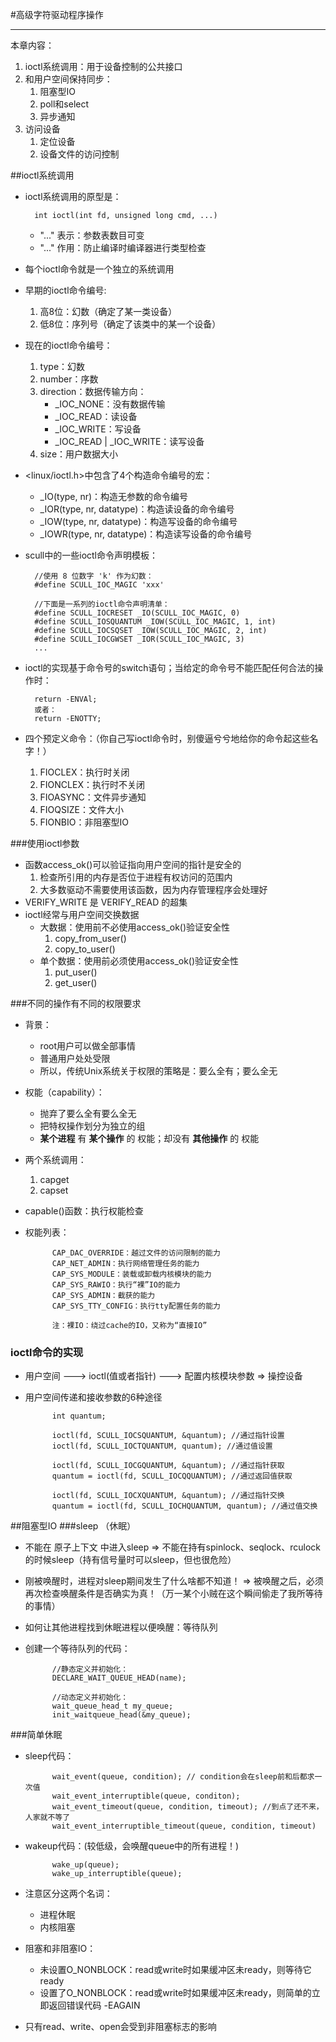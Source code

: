 #高级字符驱动程序操作

----------
本章内容：

1. ioctl系统调用：用于设备控制的公共接口
2. 和用户空间保持同步：
	1. 阻塞型IO
	2. poll和select
	3. 异步通知
3. 访问设备
	1. 定位设备
	2. 设备文件的访问控制

##ioctl系统调用
- ioctl系统调用的原型是：

		int ioctl(int fd, unsigned long cmd, ...)
	
	- "..." 表示：参数表数目可变
	- "..." 作用：防止编译时编译器进行类型检查
- 每个ioctl命令就是一个独立的系统调用
- 早期的ioctl命令编号:
	1. 高8位：幻数（确定了某一类设备）
	2. 低8位：序列号（确定了该类中的某一个设备）
- 现在的ioctl命令编号：
	1. type：幻数
	2. number：序数
	3. direction：数据传输方向：
		- \_IOC\_NONE：没有数据传输
		- \_IOC\_READ：读设备
		- \_IOC\_WRITE：写设备
		- \_IOC\_READ | \_IOC\_WRITE：读写设备
	4. size：用户数据大小
- <linux/ioctl.h>中包含了4个构造命令编号的宏：
	- \_IO(type, nr)：构造无参数的命令编号
	- \_IOR(type, nr, datatype)：构造读设备的命令编号
	- \_IOW(type, nr, datatype)：构造写设备的命令编号
	- \_IOWR(type, nr, datatype)：构造读写设备的命令编号
- scull中的一些ioctl命令声明模板：

		//使用 8 位数字 'k' 作为幻数：
		#define SCULL_IOC_MAGIC 'xxx'

		//下面是一系列的ioctl命令声明清单：
		#define SCULL_IOCRESET _IO(SCULL_IOC_MAGIC, 0)
		#define SCULL_IOSQUANTUM _IOW(SCULL_IOC_MAGIC, 1, int)
		#define SCULL_IOCSQSET _IOW(SCULL_IOC_MAGIC, 2, int)
		#define SCULL_IOCGWSET _IOR(SCULL_IOC_MAGIC, 3)
		...

- ioctl的实现基于命令号的switch语句；当给定的命令号不能匹配任何合法的操作时：

		return -ENVAl;
		或者：
		return -ENOTTY;

- 四个预定义命令：（你自己写ioctl命令时，别傻逼兮兮地给你的命令起这些名字！）
	1. FIOCLEX：执行时关闭
	2. FIONCLEX：执行时不关闭
	3. FIOASYNC：文件异步通知
	4. FIOQSIZE：文件大小
	5. FIONBIO：非阻塞型IO

###使用ioctl参数
- 函数access_ok()可以验证指向用户空间的指针是安全的
	1. 检查所引用的内存是否位于进程有权访问的范围内
	2. 大多数驱动不需要使用该函数，因为内存管理程序会处理好
- VERIFY\_WRITE 是 VERIFY\_READ 的超集
- ioctl经常与用户空间交换数据
	- 大数据：使用前不必使用access_ok()验证安全性
		1. copy\_from\_user()
		2. copy\_to\_user()
	- 单个数据：使用前必须使用access_ok()验证安全性
		1. put_user()
		2. get_user()

###不同的操作有不同的权限要求
- 背景：
	- root用户可以做全部事情
	- 普通用户处处受限
	- 所以，传统Unix系统关于权限的策略是：要么全有；要么全无
- 权能（capability）：
	- 抛弃了要么全有要么全无
	- 把特权操作划分为独立的组
	- **某个进程** 有 **某个操作** 的 权能；却没有 **其他操作** 的 权能
- 两个系统调用：
	1. capget
	2. capset
- capable()函数：执行权能检查
- 权能列表：
	
			CAP_DAC_OVERRIDE：越过文件的访问限制的能力
			CAP_NET_ADMIN：执行网络管理任务的能力
			CAP_SYS_MODULE：装载或卸载内核模块的能力
			CAP_SYS_RAWIO：执行“裸”IO的能力
			CAP_SYS_ADMIN：截获的能力
			CAP_SYS_TTY_CONFIG：执行tty配置任务的能力

			注：裸IO：绕过cache的IO，又称为“直接IO”

### ioctl命令的实现
- 用户空间 ---> ioctl(值或者指针) ---> 配置内核模块参数 => 操控设备
- 用户空间传递和接收参数的6种途径

			int quantum;
			
			ioctl(fd, SCULL_IOCSQUANTUM, &quantum); //通过指针设置
			ioctl(fd, SCULL_IOCTQUANTUM, quantum); //通过值设置

			ioctl(fd, SCULL_IOCGQUANTUM, &quantum); //通过指针获取
			quantum = ioctl(fd, SCULL_IOCQQUANTUM); //通过返回值获取

			ioctl(fd, SCULL_IOCXQUANTUM, &quantum); //通过指针交换
			quantum = ioctl(fd, SCULL_IOCHQUANTUM, quantum); //通过值交换

##阻塞型IO
###sleep （休眠）
- 不能在 原子上下文 中进入sleep => 不能在持有spinlock、seqlock、rculock的时候sleep（持有信号量时可以sleep，但也很危险）
- 刚被唤醒时，进程对sleep期间发生了什么啥都不知道！ => 被唤醒之后，必须再次检查唤醒条件是否确实为真！（万一某个小贼在这个瞬间偷走了我所等待的事情）
- 如何让其他进程找到休眠进程以便唤醒：等待队列
- 创建一个等待队列的代码：

			//静态定义并初始化：
			DECLARE_WAIT_QUEUE_HEAD(name);

			//动态定义并初始化：
			wait_queue_head_t my_queue;
			init_waitqueue_head(&my_queue);
###简单休眠
- sleep代码：
			
			wait_event(queue, condition); // condition会在sleep前和后都求一次值
			wait_event_interruptible(queue, conditon);
			wait_event_timeout(queue, condition, timeout); //到点了还不来，人家就不等了
			wait_event_interruptible_timeout(queue, condition, timeout)

- wakeup代码：(较低级，会唤醒queue中的所有进程！)

			wake_up(queue);
			wake_up_interruptible(queue);

- 注意区分这两个名词：
	- 进程休眠
	- 内核阻塞
- 阻塞和非阻塞IO：
	- 未设置O_NONBLOCK：read或write时如果缓冲区未ready，则等待它ready
	- 设置了O_NONBLOCK：read或write时如果缓冲区未ready，则简单的立即返回错误代码 -EAGAIN
- 只有read、write、open会受到非阻塞标志的影响